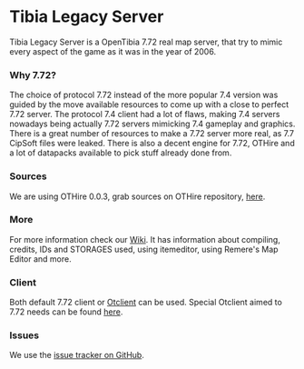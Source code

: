 # Tibia Legacy Server

Tibia Legacy Server is a OpenTibia 7.72 real map server, that try to mimic every aspect of the game as it was in the year of 2006.
 
### Why 7.72?

The choice of protocol 7.72 instead of the more popular 7.4 version was guided by the move available resources to come up with a close to perfect 7.72 server. The protocol 7.4 client had a lot of flaws, making 7.4 servers nowadays being actually 7.72 servers mimicking 7.4 gameplay and graphics. There is a great number of resources to make a 7.72 server more real, as 7.7 CipSoft files were leaked. There is also a decent engine for 7.72, OTHire and a lot of datapacks available to pick stuff already done from.

### Sources

We are using OTHire 0.0.3, grab sources on OTHire repository, [here](https://github.com/TwistedScorpio/OTHire).

### More

For more information check our [Wiki](https://github.com/peonso/tibialegacyserver/wiki).  It has information about compiling, credits, IDs and STORAGES used, using itemeditor, using Remere's Map Editor and more.

### Client

Both default 7.72 client or [Otclient](https://github.com/edubart/otclient) can be used. Special Otclient aimed to 7.72 needs can be found [here](https://github.com/diegorodriguesvieira/otclient772).

### Issues

We use the [issue tracker on GitHub](https://github.com/peonso/tibialegacyserver/issues).